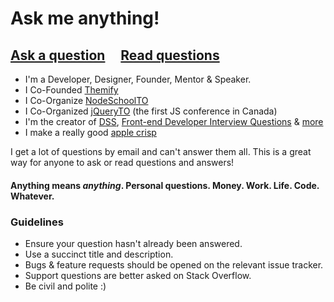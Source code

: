 # Ask me anything!

## [Ask a question](../../issues/new) &nbsp;&nbsp;&nbsp; [Read questions](../../issues?q=is%3Aissue+is%3Aclosed)

- I'm a Developer, Designer, Founder, Mentor & Speaker. 
- I Co-Founded [Themify](http://themify.me)
- I Co-Organize [NodeSchoolTO](http://nodeschool.io/toronto/)
- I Co-Organized [jQueryTO](http://jqueryto.com) (the first JS conference in Canada)
- I'm the creator of [DSS](https://github.com/DSSWG/DSS), [Front-end Developer Interview Questions](https://github.com/h5bp/Front-end-Developer-Interview-Questions) & [more](https://github.com/darcyclarke?tab=repositories)
- I make a really good [apple crisp](https://instagram.com/p/fYEYAWgUjF/)

I get a lot of questions by email and can't answer them all. This is a great way for anyone to ask or read questions and answers! 

#### Anything means *anything*. Personal questions. Money. Work. Life. Code. Whatever.

### Guidelines

- Ensure your question hasn't already been answered.
- Use a succinct title and description.
- Bugs & feature requests should be opened on the relevant issue tracker.
- Support questions are better asked on Stack Overflow.
- Be civil and polite :)
